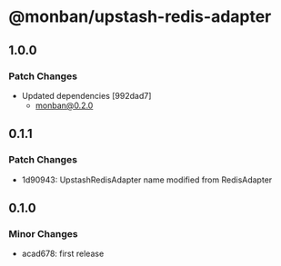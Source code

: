 # @monban/upstash-redis-adapter

## 1.0.0

### Patch Changes

-   Updated dependencies [992dad7]
    -   monban@0.2.0

## 0.1.1

### Patch Changes

-   1d90943: UpstashRedisAdapter name modified from RedisAdapter

## 0.1.0

### Minor Changes

-   acad678: first release
